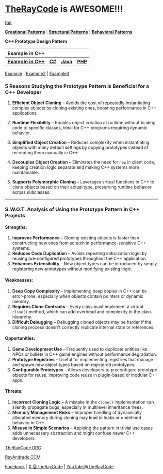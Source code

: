 # [TheRayCode](../../../README.md) is AWESOME!!!

[top](../README.md)

**[Creational Patterns](../README.md)** | **[Structural Patterns](../../Structural/README.md)** | **[Behavioral Patterns](../../Behavioral/README.md)**

**C++ Prototype Design Pattern**

|Example in C++|   |   |   |
|---|---|---|---|
|  [**Example in C++**](README.md) | [**C#**](../../../Csharp/Creational/Prototype/README.md) | [**Java**](../../../Java/Creational/Prototype/README.md) | [**PHP**](../../../PHP/Creational/Prototype/README.md) |

[Example](Example/README.md) | [Example2](Example2/README.md) | [Example3](Example3/README.md)

### **5 Reasons Studying the Prototype Pattern is Beneficial for a C++ Developer**

1. **Efficient Object Cloning** – Avoids the cost of repeatedly instantiating complex objects by cloning existing ones, boosting performance in C++ applications.

2. **Runtime Flexibility** – Enables object creation at runtime without binding code to specific classes, ideal for C++ programs requiring dynamic behavior.

3. **Simplified Object Creation** – Reduces complexity when instantiating objects with many default settings by copying prototypes instead of recreating them manually in C++.

4. **Decouples Object Creation** – Eliminates the need for `new` in client code, keeping creation logic separate and making C++ systems more maintainable.

5. **Supports Polymorphic Cloning** – Leverages virtual functions in C++ to clone objects based on their actual type, preserving runtime behavior across subclasses.

---

### **S.W\.O.T. Analysis of Using the Prototype Pattern in C++ Projects**

#### **Strengths:**

1. **Improves Performance** – Cloning existing objects is faster than constructing new ones from scratch in performance-sensitive C++ systems.
2. **Reduces Code Duplication** – Avoids repeating initialization logic by reusing pre-configured prototypes throughout the C++ application.
3. **Enhances Extensibility** – New object types can be introduced by simply registering new prototypes without modifying existing logic.

#### **Weaknesses:**

1. **Deep Copy Complexity** – Implementing deep copies in C++ can be error-prone, especially when objects contain pointers or dynamic memory.
2. **Requires Clone Contracts** – Every class must implement a virtual `clone()` method, which can add overhead and complexity to the class hierarchy.
3. **Difficult Debugging** – Debugging cloned objects may be harder if the cloning process doesn't correctly replicate internal state or references.

#### **Opportunities:**

1. **Game Development Use** – Frequently used to duplicate entities like NPCs or bullets in C++ game engines without performance degradation.
2. **Prototype Registries** – Useful for implementing registries that manage and spawn new object types based on registered prototypes.
3. **Configurable Prototypes** – Allows developers to preconfigure prototype objects for reuse, improving code reuse in plugin-based or modular C++ apps.

#### **Threats:**

1. **Incorrect Cloning Logic** – A mistake in the `clone()` implementation can silently propagate bugs, especially in multilevel inheritance trees.
2. **Memory Management Risks** – Improper handling of dynamically allocated memory during cloning may lead to leaks or undefined behavior in C++.
3. **Misuse in Simple Scenarios** – Applying the pattern in trivial use cases adds unnecessary abstraction and might confuse newer C++ developers.


[TheRayCode.ORG](https://www.TheRayCode.org)

[RayAndrade.COM](https://www.RayAndrade.com)

[Facebook](https://www.facebook.com/TheRayCode/) | [X @TheRayCode](https://www.x.com@TheRayCode/) | [YouTube@TheRayCode](https://www.youtube.com@TheRayCode/)
